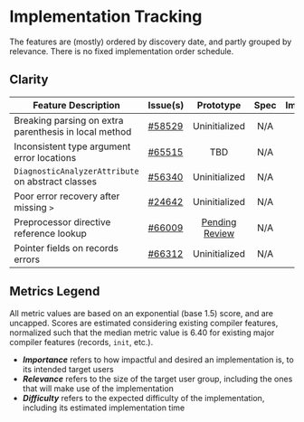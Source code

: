 # Implementation Tracking

The features are (mostly) ordered by discovery date, and partly grouped by relevance. There is no fixed implementation order schedule.

## Clarity

| Feature Description | Issue(s) | Prototype | Spec | Importance | Relevance | Difficulty |
|---------------------|----------|:---------:|:----:|:----------:|:---------:|:----------:|
| Breaking parsing on extra parenthesis in local method | [#58529](https://github.com/dotnet/roslyn/issues/58529) | Uninitialized | N/A | 2.48 | 5.06 | 2.34 |
| Inconsistent type argument error locations | [#65515](https://github.com/dotnet/roslyn/issues/65515) | TBD | N/A | 1.63 | 4.87 | 1.90 |
| `DiagnosticAnalyzerAttribute` on abstract classes | [#56340](https://github.com/dotnet/roslyn/issues/56340) | Uninitialized | N/A | 0.29 | 0.95 | 1.16 |
| Poor error recovery after missing `>` | [#24642](https://github.com/dotnet/roslyn/issues/24642) | Uninitialized | N/A | 1.87 | 2.16 | 3.02 |
| Preprocessor directive reference lookup | [#66009](https://github.com/dotnet/roslyn/issues/66009) | [Pending Review](https://github.com/dotnet/roslyn/pull/66425) | N/A | 2.21 | 0.58 | 1.70 |
| Pointer fields on records errors | [#66312](https://github.com/dotnet/roslyn/issues/66312) | Uninitialized | N/A | 1.06 | 0.57 | 0.93 |

## Metrics Legend
All metric values are based on an exponential (base 1.5) score, and are uncapped. Scores are estimated considering existing compiler features, normalized such that the median metric value is 6.40 for existing major compiler features (records, `init`, etc.).

- ***Importance*** refers to how impactful and desired an implementation is, to its intended target users
- ***Relevance*** refers to the size of the target user group, including the ones that will make use of the implementation
- ***Difficulty*** refers to the expected difficulty of the implementation, including its estimated implementation time
